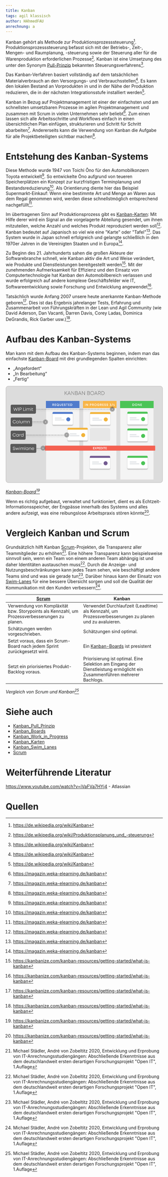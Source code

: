 ```yaml
---
title: Kanban
tags: agil klassisch
author: HAhmedFAU
anrechnung: a
---
```


Kanban gehört als Methode zur Produktionsprozesssteuerung[^1]. Produktionsprozesssteuerung befasst sich mit der Betriebs-, Zeit-, Mengen- und Raumplanung, -steuerung sowie der Steuerung aller für die Warenproduktion erforderlichen Prozesse[^2].
Kanban ist eine Umsetzung des unter den Synonym [Pull-Prinzip](Kanban_Pull_Prinzip.md) bekannten Steuerungsverfahrens[^1].

Das Kanban-Verfahren basiert vollständig auf dem tatsächlichen Materialverbrauch an den Versorgungs- und
Verbrauchsstellen[^1]. Es kann den lokalen Bestand an Vorprodukten in und in der Nähe der Produktion reduzieren, 
die in der nächsten Integrationsstufe installiert werden[^1].

Kanban in Bezug auf Projektmanagement ist einer der einfachsten und am schnellsten umsetzbaren Prozesse im agilen Projektmanagement und zusammen mit Scrum in vielen Unternehmen sehr beliebt[^3]. Zum einen lassen sich alle Arbeitsschritte und Workflows einfach in einen übersichtlichen Plan einfügen, strukturieren und Schritt für Schritt abarbeiten[^3]. Andererseits kann die Verwendung von Kanban die Aufgabe für alle Projektbeteiligten sichtbar machen[^3].

# Entstehung des Kanban-Systems

Diese Methode wurde 1947 von Toichi Ōno für den Automobilkonzern Toyota entwickelt[^3]. 
So entwickelte Ōno aufgrund von teueren Speicherplätzen ein Konzept zur kurzfristigen Terminplanung und Bestandsreduzierung[^3]. 
Als Orientierung diente hier das Beispiel Supermarkt-Einkauf: Wenn eine bestimmte Art und Menge an Waren aus dem Regal genommen wird, 
werden diese schnellstmöglich entsprechend nachgefüllt[^3].

Im übertragenen Sinn auf Produktionsprozess gibt es [Kanban-Karten](Kanban_Karten.md): Mit Hilfe derer wird ein Signal an die vorgelagerte Abteilung gesendet,
um ihnen mitzuteilen, welche Anzahl und welches Produkt reproduziert werden soll[^3]. 
Kanban bedeutet auf Japanisch so viel wie eine "Karte" oder "Tafel"[^3]. 
Das System wurde in Japan schnell erfolgreich und gelangte schließlich in den 1970er Jahren in die Vereinigten Staaten und in Europa[^3].

Zu Beginn des 21. Jahrhunderts sahen die großen Akteure der Softwarebranche schnell, wie Kanban aktiv die Art und Weise verändert, wie Produkte und Dienstleistungen bereitgestellt werden[^4]. 
Mit der zunehmenden Aufmerksamkeit für Effizienz und den Einsatz von Computertechnologie hat Kanban den Automobilbereich verlassen und wurde erfolgreich auf andere komplexe Geschäftsfelder wie IT, Softwareentwicklung sowie Forschung und Entwicklung angewendet[^4]. 

Tatsächlich wurde Anfang 2007 unsere heute anerkannte Kanban-Methode geboren[^4]. Dies ist das Ergebnis jahrelanger Tests, Erfahrung und Zusammenarbeit von Führungskräften in der Lean und Agil Community (wie David Aderson, Dan Vacanti, Darren Davis, Corey Ladas, Dominica DeGrandis, Rick Garber usw.)[^4].

# Aufbau des Kanban-Systems

Man kann mit dem Aufbau des Kanban-Systems beginnen, indem man das einfachste [Kanban-Board](Kanban_Boards.md) mit drei grundlegenden Spalten einrichten:

* „Angefordert“
* „In Bearbeitung“
* „Fertig“

![Beispielabbildung](Kanban/Kanban_board-elements.png)

*[Kanban-Board](Kanban_Boards.md)[^4]*

Wenn es richtig aufgebaut, verwaltet und funktioniert, dient es als Echtzeit-Informationsspeicher, der Engpässe innerhalb des Systems und alles andere aufzeigt, 
was eine reibungslose Arbeitspraxis stören könnte[^4].

# Vergleich Kanban und Scrum

Grundsätzlich hilft Kanban [Scrum](Scrum.md)-Projekten, die Transparenz aller Teammitglieder zu erhöhen[^5]. 
Eine höhere Transparenz kann beispielsweise sinnvoll sein, wenn ein Team von einem anderen Team abhängig ist und daher Identitäten austauschen muss[^5]. 
Durch die Anzeige- und Nutzungsbeschränkungen kann jedes Team sehen, wie beschäftigt andere Teams sind und was sie gerade tun[^5]. 
Darüber hinaus kann der Einsatz von [Swim-Lanes](Kanban_Swim_Lanes.md) für eine bessere Übersicht sorgen und soll die Qualität der Kommunikation mit den Kunden verbessern[^5]. 

| [Scrum](Scrum.md)         | Kanban        |
| ------------- | ------------- |
| Verwendung von Kompläxität bzw. Storypoints als Kennzahl, um Prozessverbesserungen zu planen. | Verwendet Durchlaufzeit (Leadtime) als Kennzahl, um Prozessverbesserungen zu planen und zu avaluieren.|
| Schätzungen werden vorgeschrieben.  | Schätzungen sind optimal.|
| Setzt voraus, dass ein Scrum-Board nach jedem Sprint zurückgesetzt wird. | Ein [Kanban-Boards](Kanban_Boards.md) ist presistent|
| Setzt ein priorisiertes Produkt-Backlog voraus. | Priorisierung ist optimal. Eine Selektion am Eingang der Dienstleistung ermöglicht ein Zusammenführen mehrerer Bachlogs.|

*Vergleich von Scrum und Kanban[^5]*

# Siehe auch

* [Kanban_Pull_Prinzip](Kanban_Pull_Prinzip.md)
* [Kanban_Boards](Kanban_Boards.md)
* [Kanban_Work_in_Progress](Kanban_Work_in_Progress.md)
* [Kanban_Karten](Kanban_Karten.md)
* [Kanban_Swim_Lanes](Kanban_Swim_Lanes.md)
* [Scrum](Scrum.md)

# Weiterführende Literatur

https://www.youtube.com/watch?v=iVaFVa7HYj4 - Atlassian


# Quellen

[^1]: https://de.wikipedia.org/wiki/Kanban
[^2]: https://de.wikipedia.org/wiki/Produktionsplanung_und_-steuerung
[^3]: https://magazin.weka-elearning.de/kanban
[^4]: https://kanbanize.com/kanban-resources/getting-started/what-is-kanban
[^5]: Michael Städler, André von Zobeltitz 2020, Entwicklung und Erprobung von IT-Anrechnungsstudiengängen: Abschließende Erkenntnisse aus dem deutschlandweit ersten derartigen Forschungsprojekt "Open IT", 1.Auflage
